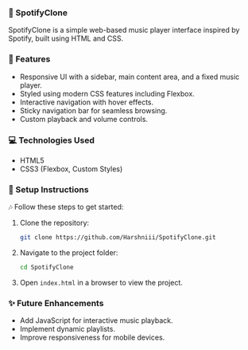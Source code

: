 ### 🎵 SpotifyClone 

SpotifyClone is a simple web-based music player interface inspired by Spotify, built using HTML and CSS. 

### 📌 Features 
-  Responsive UI with a sidebar, main content area, and a fixed music player.
-  Styled using modern CSS features including Flexbox.
-  Interactive navigation with hover effects.
-  Sticky navigation bar for seamless browsing.
-  Custom playback and volume controls.

### 💻 Technologies Used
-  HTML5
-  CSS3 (Flexbox, Custom Styles)

### 📝 Setup Instructions 
🎶 Follow these steps to get started:
1. Clone the repository:
   ```sh
   git clone https://github.com/Harshniii/SpotifyClone.git
   ```
2. Navigate to the project folder:
   ```sh
   cd SpotifyClone
   ```
3. Open `index.html` in a browser to view the project. 

### ✨ Future Enhancements 
-  Add JavaScript for interactive music playback.
-  Implement dynamic playlists.
-  Improve responsiveness for mobile devices.





